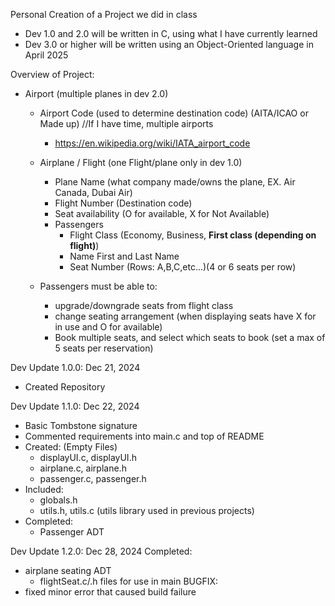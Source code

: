 Personal Creation of a Project we did in class

- Dev 1.0 and 2.0 will be written in C, using what I have currently learned
- Dev 3.0 or higher will be written using an Object-Oriented language in April 2025

Overview of Project:
- Airport (multiple planes in dev 2.0)
  - Airport Code (used to determine destination code) (AITA/ICAO or Made up)		//If I have time, multiple airports
     - https://en.wikipedia.org/wiki/IATA_airport_code
  - Airplane / Flight (one Flight/plane only in dev 1.0)
    - Plane Name (what company made/owns the plane, EX. Air Canada, Dubai Air)
    - Flight Number (Destination code)
    - Seat availability (O for available, X for Not Available)
    - Passengers
      - Flight Class (Economy, Business, **First class (depending on flight)**)
      - Name First and Last Name
      - Seat Number (Rows: A,B,C,etc...)(4 or 6 seats per row)

  - Passengers must be able to:
    - upgrade/downgrade seats from flight class
    - change seating arrangement (when displaying seats have X for in use and O for available)
    - Book multiple seats, and select which seats to book (set a max of 5 seats per reservation)

Dev Update 1.0.0: Dec 21, 2024
- Created Repository

Dev Update 1.1.0: Dec 22, 2024
- Basic Tombstone signature
- Commented requirements into main.c and top of README
- Created: (Empty Files)
  - displayUI.c, displayUI.h
  - airplane.c, airplane.h
  - passenger.c, passenger.h
- Included:
  - globals.h
  - utils.h, utils.c (utils library used in previous projects)
- Completed:
  - Passenger ADT
   
Dev Update 1.2.0: Dec 28, 2024
Completed:
- airplane seating ADT
  - flightSeat.c/.h files for use in main
BUGFIX:
- fixed minor error that caused build failure

  



